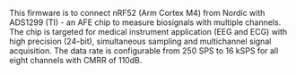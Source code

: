 This firmware is to connect nRF52 (Arm Cortex M4) from Nordic with ADS1299 (TI) - an AFE chip to measure biosignals with multiple channels. The chip is targeted for medical instrument application (EEG and ECG) with high precision (24-bit), simultaneous sampling and multichannel signal acquisition. The data rate
is configurable from 250 SPS to 16 kSPS for all eight channels with CMRR of 110dB.


